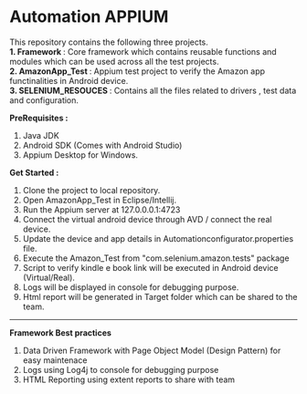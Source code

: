 # Automation APPIUM
This repository contains the following three projects.<br>
<B>1. Framework </B> : Core framework which contains reusable functions and modules which can be used across all the test projects.<br>
<B>2. AmazonApp_Test </B> : Appium test project to verify the Amazon app functinalities in Android device.<br>
<B>3. SELENIUM_RESOUCES </B> : Contains all the files related to drivers , test data and configuration.

<B>PreRequisites : </B><br>
1. Java JDK<Br>
2. Android SDK (Comes with Android Studio)<Br>
3. Appium Desktop for Windows.


<B> Get Started :</B><br>
1. Clone the project to local repository.<Br>
2. Open AmazonApp_Test in Eclipse/Intellij.<Br>
3. Run the Appium server at 127.0.0.0.1:4723<Br>
4. Connect the virtual android device through AVD / connect the real device.<Br>
5. Update the device and app details in Automationconfigurator.properties file.<Br>
6. Execute the Amazon_Test from "com.selenium.amazon.tests" package <Br>
7. Script to verify kindle e book link will be executed in Android device (Virtual/Real). <Br>
8. Logs will be displayed in console for debugging purpose.<Br>
9. Html report will be generated in Target folder which can be shared to the team.<Br>
 ***
  
  <B> Framework Best practices </B>
  1. Data Driven Framework with Page Object Model (Design Pattern) for easy maintenace <br>
  2. Logs using Log4j to console for debugging purpose <br>
  3. HTML Reporting using extent reports to share with team<br>
